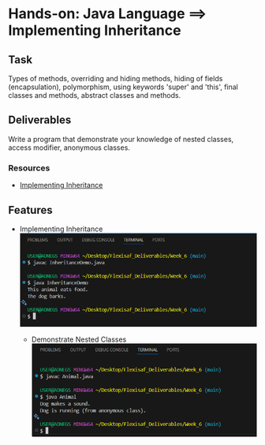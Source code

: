# Hands-on: Java Language ==>  Implementing Inheritance

## Task
Types of methods, overriding and hiding methods, hiding of fields (encapsulation), polymorphism, using keywords 'super' and 'this', final classes and methods, abstract classes and methods.

## Deliverables
Write a program that demonstrate your knowledge of nested classes, access modifier, anonymous classes.

### Resources
- [Implementing Inheritance](https://docs.oracle.com/javase/tutorial/java/javaOO/more.html)


## Features
- Implementing Inheritance  
  ![Implementing Inheritance](screenshot/Inheritance.png)

  - Demonstrate Nested Classes  
  ![Nested Classes](screenshot/AnimalNested.png)
